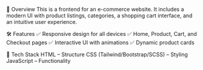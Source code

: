 🚀 Overview
This is a frontend for an e-commerce website. It includes a modern UI with product listings, categories, a shopping cart interface, and an intuitive user experience.

🛠️ Features
✅ Responsive design for all devices
✅ Home, Product, Cart, and Checkout pages
✅ Interactive UI with animations
✅ Dynamic product cards

📂 Tech Stack
HTML – Structure
CSS (Tailwind/Bootstrap/SCSS) – Styling
JavaScript – Functionality
